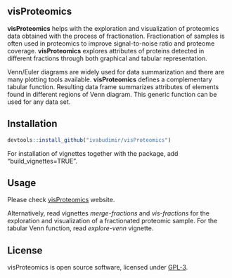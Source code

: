
<!-- README.md is generated from README.Rmd -->

## visProteomics

**visProteomics** helps with the exploration and visualization of
proteomics data obtained with the process of fractionation.
Fractionation of samples is often used in proteomics to improve
signal-to-noise ratio and proteome coverage. **visProteomics** explores
attributes of proteins detected in different fractions through both
graphical and tabular representation.

Venn/Euler diagrams are widely used for data summarization and there are
many plotting tools available. **visProteomics** defines a complementary
tabular function. Resulting data frame summarizes attributes of elements
found in different regions of Venn diagram. This generic function can be
used for any data set.

## Installation

``` r
devtools::install_github("ivabudimir/visProteomics")
```

For installation of vignettes together with the package, add
“build\_vignettes=TRUE”.

## Usage

Please check
[visProteomics](https://ivabudimir.github.io/visProteomics/) website.

Alternatively, read vignettes *merge-fractions* and *vis-fractions* for
the exploration and visualization of a fractionated proteomic sample.
For the tabular Venn function, read *explore-venn* vignette.

## License

visProteomics is open source software, licensed under
[GPL-3](https://github.com/ivabudimir/visProteomics/blob/master/LICENSE).
